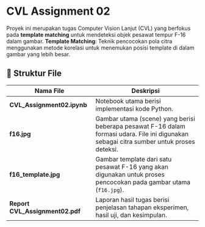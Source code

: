 # CVL Assignment 02

Proyek ini merupakan tugas Computer Vision Lanjut (CVL) yang berfokus pada **template matching** untuk mendeteksi objek pesawat tempur F-16 dalam gambar. **Template Matching**: Teknik pencocokan pola citra menggunakan metode korelasi untuk menemukan posisi template di dalam gambar yang lebih besar.  

## 📁 Struktur File

| Nama File | Deskripsi |
|------------|------------|
| **CVL_Assignment02.ipynb** | Notebook utama berisi implementasi kode Python. |
| **f16.jpg** | Gambar utama (scene) yang berisi beberapa pesawat F-16 dalam formasi udara. File ini digunakan sebagai citra sumber untuk proses deteksi. |
| **f16_template.jpg** | Gambar template dari satu pesawat F-16 yang akan digunakan untuk proses pencocokan pada gambar utama (`f16.jpg`). |
| **Report CVL_Assignment02.pdf** | Laporan hasil tugas berisi penjelasan tahapan eksperimen, hasil uji, dan kesimpulan. |
